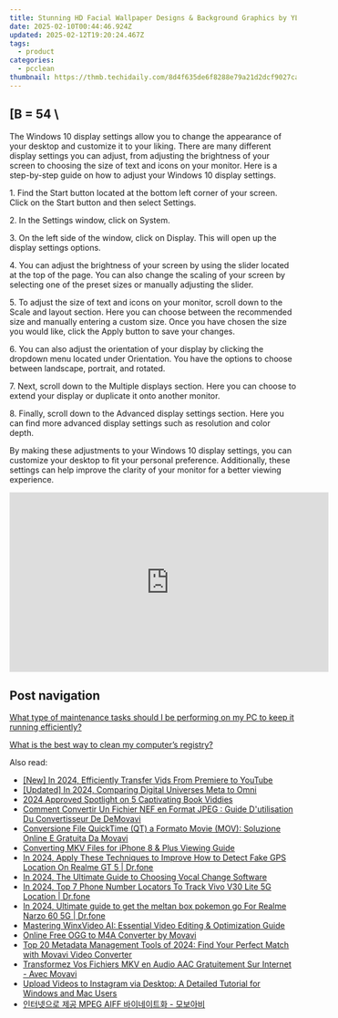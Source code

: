 ```yaml
---
title: Stunning HD Facial Wallpaper Designs & Background Graphics by YL Computing - Your Trusted Source for Quality Digital Art
date: 2025-02-10T00:44:46.924Z
updated: 2025-02-12T19:20:24.467Z
tags:
  - product
categories:
  - pcclean
thumbnail: https://thmb.techidaily.com/8d4f635de6f8288e79a21d2dcf9027cad8747323c88b4f310acedbe966d2fadc.jpg
---
```


## \[B = 54 \

The Windows 10 display settings allow you to change the appearance of your desktop and customize it to your liking. There are many different display settings you can adjust, from adjusting the brightness of your screen to choosing the size of text and icons on your monitor. Here is a step-by-step guide on how to adjust your Windows 10 display settings. 

1\. Find the Start button located at the bottom left corner of your screen. Click on the Start button and then select Settings.

2\. In the Settings window, click on System.

3\. On the left side of the window, click on Display. This will open up the display settings options. 

4\. You can adjust the brightness of your screen by using the slider located at the top of the page. You can also change the scaling of your screen by selecting one of the preset sizes or manually adjusting the slider.

5\. To adjust the size of text and icons on your monitor, scroll down to the Scale and layout section. Here you can choose between the recommended size and manually entering a custom size. Once you have chosen the size you would like, click the Apply button to save your changes.

6\. You can also adjust the orientation of your display by clicking the dropdown menu located under Orientation. You have the options to choose between landscape, portrait, and rotated.

7\. Next, scroll down to the Multiple displays section. Here you can choose to extend your display or duplicate it onto another monitor.

8\. Finally, scroll down to the Advanced display settings section. Here you can find more advanced display settings such as resolution and color depth. 

By making these adjustments to your Windows 10 display settings, you can customize your desktop to fit your personal preference. Additionally, these settings can help improve the clarity of your monitor for a better viewing experience.

<!-- affiliate ads begin -->
<iframe width="560" height="315" src="https://www.youtube.com/embed/vEYkX2NJgZw?si=IaHqlqJcYipwUOht" title="YouTube video player" frameborder="0" allow="accelerometer; autoplay; clipboard-write; encrypted-media; gyroscope; picture-in-picture; web-share" referrerpolicy="strict-origin-when-cross-origin" allowfullscreen></iframe>
<!-- affiliate ads end -->

## Post navigation

[What type of maintenance tasks should I be performing on my PC to keep it running efficiently?](https://tools.techidaily.com/pcclean/products/)

[What is the best way to clean my computer’s registry?](https://tools.techidaily.com/pcclean/products/)

<ins class="adsbygoogle"
     style="display:block"
     data-ad-format="autorelaxed"
     data-ad-client="ca-pub-7571918770474297"
     data-ad-slot="1223367746"></ins>

<ins class="adsbygoogle"
     style="display:block"
     data-ad-client="ca-pub-7571918770474297"
     data-ad-slot="8358498916"
     data-ad-format="auto"
     data-full-width-responsive="true"></ins>

<span class="atpl-alsoreadstyle">Also read:</span>
<div><ul>
<li><a href="https://facebook-video-footage.techidaily.com/new-in-2024-efficiently-transfer-vids-from-premiere-to-youtube/"><u>[New] In 2024, Efficiently Transfer Vids From Premiere to YouTube</u></a></li>
<li><a href="https://article-tips.techidaily.com/updated-in-2024-comparing-digital-universes-meta-to-omni/"><u>[Updated] In 2024, Comparing Digital Universes Meta to Omni</u></a></li>
<li><a href="https://fox-http.techidaily.com/2024-approved-spotlight-on-5-captivating-book-viddies/"><u>2024 Approved Spotlight on 5 Captivating Book Viddies</u></a></li>
<li><a href="https://discover-able.techidaily.com/comment-convertir-un-fichier-nef-en-format-jpeg-guide-dutilisation-du-convertisseur-de-demovavi/"><u>Comment Convertir Un Fichier NEF en Format JPEG : Guide D'utilisation Du Convertisseur De DeMovavi</u></a></li>
<li><a href="https://discover-able.techidaily.com/conversione-file-quicktime-qt-a-formato-movie-mov-soluzione-online-e-gratuita-da-movavi/"><u>Conversione File QuickTime (QT) a Formato Movie (MOV): Soluzione Online E Gratuita Da Movavi</u></a></li>
<li><a href="https://techtrends.techidaily.com/converting-mkv-files-for-iphone-8-and-plus-viewing-guide/"><u>Converting MKV Files for iPhone 8 & Plus Viewing Guide</u></a></li>
<li><a href="https://change-location.techidaily.com/in-2024-apply-these-techniques-to-improve-how-to-detect-fake-gps-location-on-realme-gt-5-drfone-by-drfone-virtual-android/"><u>In 2024, Apply These Techniques to Improve How to Detect Fake GPS Location On Realme GT 5 | Dr.fone</u></a></li>
<li><a href="https://article-tips.techidaily.com/in-2024-the-ultimate-guide-to-choosing-vocal-change-software/"><u>In 2024, The Ultimate Guide to Choosing Vocal Change Software</u></a></li>
<li><a href="https://android-location-track.techidaily.com/in-2024-top-7-phone-number-locators-to-track-vivo-v30-lite-5g-location-drfone-by-drfone-virtual-android/"><u>In 2024, Top 7 Phone Number Locators To Track Vivo V30 Lite 5G Location | Dr.fone</u></a></li>
<li><a href="https://pokemon-go-android.techidaily.com/in-2024-ultimate-guide-to-get-the-meltan-box-pokemon-go-for-realme-narzo-60-5g-drfone-by-drfone-virtual-android/"><u>In 2024, Ultimate guide to get the meltan box pokemon go For Realme Narzo 60 5G | Dr.fone</u></a></li>
<li><a href="https://some-approaches.techidaily.com/mastering-winxvideo-ai-essential-video-editing-and-optimization-guide/"><u>Mastering WinxVideo AI: Essential Video Editing & Optimization Guide</u></a></li>
<li><a href="https://discover-able.techidaily.com/online-free-ogg-to-m4a-converter-by-movavi/"><u>Online Free OGG to M4A Converter by Movavi</u></a></li>
<li><a href="https://discover-able.techidaily.com/top-20-metadata-management-tools-of-2024-find-your-perfect-match-with-movavi-video-converter/"><u>Top 20 Metadata Management Tools of 2024: Find Your Perfect Match with Movavi Video Converter</u></a></li>
<li><a href="https://discover-able.techidaily.com/transformez-vos-fichiers-mkv-en-audio-aac-gratuitement-sur-internet-avec-movavi/"><u>Transformez Vos Fichiers MKV en Audio AAC Gratuitement Sur Internet - Avec Movavi</u></a></li>
<li><a href="https://discover-able.techidaily.com/upload-videos-to-instagram-via-desktop-a-detailed-tutorial-for-windows-and-mac-users/"><u>Upload Videos to Instagram via Desktop: A Detailed Tutorial for Windows and Mac Users</u></a></li>
<li><a href="https://discover-able.techidaily.com/mpeg-aiff/"><u>인터넷으로 제공 MPEG AIFF 바이네이트화 - 모보아비</u></a></li>
</ul></div>

